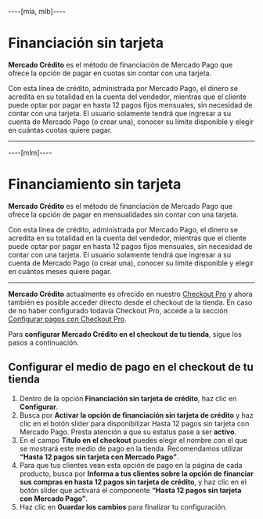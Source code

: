 ----[mla, mlb]----
# Financiación sin tarjeta

**Mercado Crédito** es el método de financiación de Mercado Pago que ofrece la opción de pagar en cuotas sin contar con una tarjeta.

Con esta línea de crédito, administrada por Mercado Pago, el dinero se acredita en su totalidad en la cuenta del vendedor, mientras que el cliente puede optar por pagar en hasta 12 pagos fijos mensuales, sin necesidad de contar con una tarjeta. El usuario solamente tendrá que ingresar a su cuenta de Mercado Pago (o crear una), conocer su límite disponible y elegir en cuántas cuotas quiere pagar.

------------
----[mlm]----
# Financiamiento sin tarjeta

**Mercado Crédito** es el método de financiación de Mercado Pago que ofrece la opción de pagar en mensualidades sin contar con una tarjeta.

Con esta línea de crédito, administrada por Mercado Pago, el dinero se acredita en su totalidad en la cuenta del vendedor, mientras que el cliente puede optar por pagar en hasta 12 pagos fijos mensuales, sin necesidad de contar con una tarjeta. El usuario solamente tendrá que ingresar a su cuenta de Mercado Pago (o crear una), conocer su límite disponible y elegir en cuántos meses quiere pagar.

------------
 
**Mercado Crédito** actualmente es ofrecido en nuestro [Checkout Pro](/developers/es/docs/checkout-pro/landing) y ahora también es posible acceder directo desde el checkout de la tienda. En caso de no haber configurado todavía Checkout Pro, accede a la sección [Configurar pagos con Checkout Pro](/developers/es/docs/nuvemshop/payments-configuration/checkout-pro).

Para **configurar Mercado Crédito en el checkout de tu tienda**, sigue los pasos a continuación.

## Configurar el medio de pago en el checkout de tu tienda

1. Dentro de la opción **Financiación sin tarjeta de crédito**, haz clic en **Configurar**.
2. Busca por **Activar la opción de financiación sin tarjeta de crédito** y haz clic en el botón slider para disponibilizar Hasta 12 pagos sin tarjeta con Mercado Pago. Presta atención a que su estatus pase a ser **activo**.
3. En el campo **Título en el checkout** puedes elegir el nombre con el que se mostrará este medio de pago en la tienda. Recomendamos utilizar **“Hasta 12 pagos sin tarjeta con Mercado Pago”**.
4. Para que tus clientes vean esta opción de pago en la página de cada producto, busca por **Informa a tus clientes sobre la opción de financiar sus compras en hasta 12 pagos sin tarjeta de crédito**, y haz clic en el botón slider que activará el componente **“Hasta 12 pagos sin tarjeta con Mercado Pago”**.
5. Haz clic en **Guardar los cambios** para finalizar tu configuración.